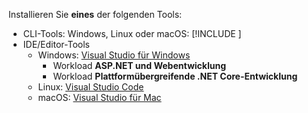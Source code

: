Installieren Sie **eines** der folgenden Tools:

* CLI-Tools: Windows, Linux oder macOS: [!INCLUDE [](~/includes/net-core-sdk-download-link.md)]
* IDE/Editor-Tools
  * Windows: [Visual Studio für Windows](https://www.microsoft.com/net/download/windows)
    * Workload **ASP.NET und Webentwicklung**
    * Workload **Plattformübergreifende .NET Core-Entwicklung**
  * Linux: [Visual Studio Code](https://www.microsoft.com/net/download/linux)
  * macOS: [Visual Studio für Mac](https://www.microsoft.com/net/download/macos)
